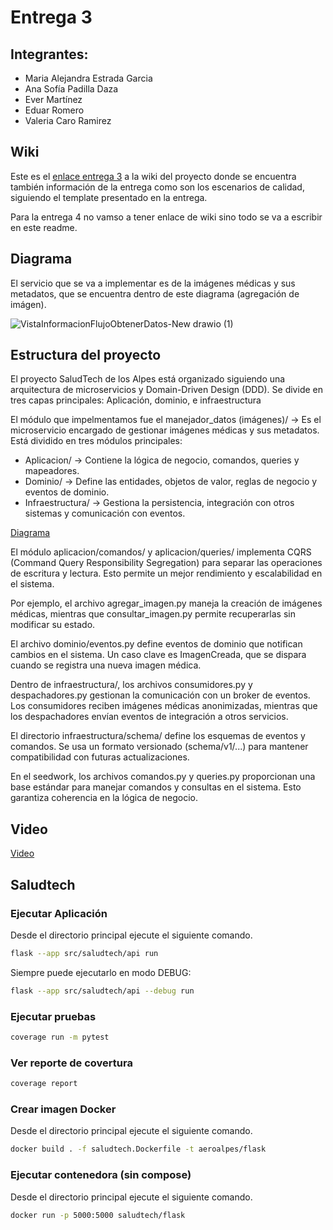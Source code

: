 # Entrega 3

## Integrantes:

- Maria Alejandra Estrada Garcia 
- Ana Sofía Padilla Daza 
- Ever Martínez
- Eduar Romero
- Valeria Caro Ramirez

## Wiki

Este es el [enlace entrega 3](https://github.com/LosComponentes/Entrega-3/wiki/Entrega-3) a la wiki del proyecto donde se encuentra también información de la entrega como son los escenarios de calidad, siguiendo el template presentado en la entrega.

Para la entrega 4 no vamso a tener enlace de wiki sino todo se va a escribir en este readme. 

## Diagrama

El servicio que se va a implementar es de la imágenes médicas y sus metadatos, que se encuentra dentro de este diagrama (agregación de imágen).

![VistaInformacionFlujoObtenerDatos-New drawio (1)](https://github.com/user-attachments/assets/7d49cc59-c67b-4996-88ff-d8e45ff55e86)

## Estructura del proyecto 

El proyecto SaludTech de los Alpes está organizado siguiendo una arquitectura de microservicios y Domain-Driven Design (DDD). Se divide en tres capas principales: Aplicación, dominio, e infraestructura

El módulo que impelmentamos fue el manejador_datos (imágenes)/ → Es el microservicio encargado de gestionar imágenes médicas y sus metadatos. Está dividido en tres módulos principales:

- Aplicacion/ → Contiene la lógica de negocio, comandos, queries y mapeadores.
- Dominio/ → Define las entidades, objetos de valor, reglas de negocio y eventos de dominio.
- Infraestructura/ → Gestiona la persistencia, integración con otros sistemas y comunicación con eventos.

[Diagrama](https://github.com/user-attachments/assets/14066409-a023-4bf5-a386-6f1891dca8f9)

El módulo aplicacion/comandos/ y aplicacion/queries/ implementa CQRS (Command Query Responsibility Segregation) para separar las operaciones de escritura y lectura. Esto permite un mejor rendimiento y escalabilidad en el sistema.

Por ejemplo, el archivo agregar_imagen.py maneja la creación de imágenes médicas, mientras que consultar_imagen.py permite recuperarlas sin modificar su estado.

El archivo dominio/eventos.py define eventos de dominio que notifican cambios en el sistema. Un caso clave es ImagenCreada, que se dispara cuando se registra una nueva imagen médica.

Dentro de infraestructura/, los archivos consumidores.py y despachadores.py gestionan la comunicación con un broker de eventos. Los consumidores reciben imágenes médicas anonimizadas, mientras que los despachadores envían eventos de integración a otros servicios.

El directorio infraestructura/schema/ define los esquemas de eventos y comandos. Se usa un formato versionado (schema/v1/...) para mantener compatibilidad con futuras actualizaciones.

En el seedwork, los archivos comandos.py y queries.py proporcionan una base estándar para manejar comandos y consultas en el sistema. Esto garantiza coherencia en la lógica de negocio.


## Video

[Video](https://uniandes-my.sharepoint.com/:v:/g/personal/m_estradag_uniandes_edu_co/ESe8Sk8jrXdKiHhW0nMQyqIBOTfF5pD1PBrWsawZXCB05Q?nav=eyJyZWZlcnJhbEluZm8iOnsicmVmZXJyYWxBcHAiOiJPbmVEcml2ZUZvckJ1c2luZXNzIiwicmVmZXJyYWxBcHBQbGF0Zm9ybSI6IldlYiIsInJlZmVycmFsTW9kZSI6InZpZXciLCJyZWZlcnJhbFZpZXciOiJNeUZpbGVzTGlua0NvcHkifX0&e=2Tkd8F )

## Saludtech
### Ejecutar Aplicación

Desde el directorio principal ejecute el siguiente comando.

```bash
flask --app src/saludtech/api run
```

Siempre puede ejecutarlo en modo DEBUG:

```bash
flask --app src/saludtech/api --debug run
```

### Ejecutar pruebas

```bash
coverage run -m pytest
```

### Ver reporte de covertura
```bash
coverage report
```

### Crear imagen Docker

Desde el directorio principal ejecute el siguiente comando.

```bash
docker build . -f saludtech.Dockerfile -t aeroalpes/flask
```

### Ejecutar contenedora (sin compose)

Desde el directorio principal ejecute el siguiente comando.

```bash
docker run -p 5000:5000 saludtech/flask
```
